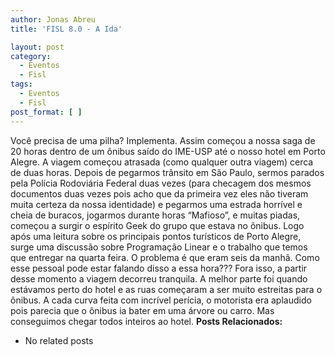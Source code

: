 ```yaml
---
author: Jonas Abreu
title: 'FISL 8.0 - A Ida'

layout: post
category:
  - Eventos
  - Fisl
tags:
  - Eventos
  - Fisl
post_format: [ ]
---
```

Você precisa de uma pilha? Implementa. Assim começou a nossa saga de 20 horas dentro de um ônibus saído do IME-USP até o nosso hotel em Porto Alegre. A viagem começou atrasada (como qualquer outra viagem) cerca de duas horas. Depois de pegarmos trânsito em São Paulo, sermos parados pela Polícia Rodoviária Federal duas vezes (para checagem dos mesmos documentos duas vezes pois acho que da primeira vez eles não tiveram muita certeza da nossa identidade) e pegarmos uma estrada horrível e cheia de buracos, jogarmos durante horas “Mafioso”, e muitas piadas, começou a surgir o espírito Geek do grupo que estava no ônibus. Logo após uma leitura sobre os principais pontos turísticos de Porto Alegre, surge uma discussão sobre Programação Linear e o trabalho que temos que entregar na quarta feira. O problema é que eram seis da manhã. Como esse pessoal pode estar falando disso a essa hora??? Fora isso, a partir desse momento a viagem decorreu tranquila. A melhor parte foi quando estávamos perto do hotel e as ruas começaram a ser muito estreitas para o ônibus. A cada curva feita com incrível perícia, o motorista era aplaudido pois parecia que o ônibus ia bater em uma árvore ou carro. Mas conseguimos chegar todos inteiros ao hotel. 
**Posts Relacionados:** 
*   No related posts

















